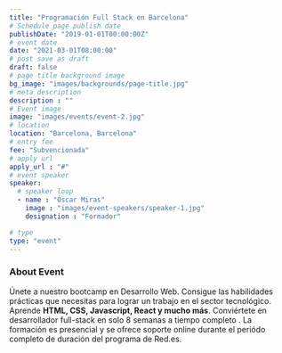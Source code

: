 ```yaml
---
title: "Programación Full Stack en Barcelona"
# Schedule page publish date
publishDate: "2019-01-01T00:00:00Z"
# event date
date: "2021-03-01T08:00:00"
# post save as draft
draft: false
# page title background image
bg_image: "images/backgrounds/page-title.jpg"
# meta description
description : ""
# Event image
image: "images/events/event-2.jpg"
# location
location: "Barcelona, Barcelona"
# entry fee
fee: "Subvencionada"
# apply url
apply_url : "#"
# event speaker
speaker:
  # speaker loop
  - name : "Óscar Miras"
    image : "images/event-speakers/speaker-1.jpg"
    designation : "Formador"

# type
type: "event"
---
```


### About Event

Únete a nuestro bootcamp en Desarrollo Web. Consigue las habilidades prácticas que necesitas para lograr un trabajo en el sector tecnológico. Aprende **HTML, CSS, Javascript, React y mucho más**. Conviértete en desarrollador full-stack en solo 8 semanas a tiempo completo . La formación es presencial y se ofrece soporte online durante el periódo completo de duración del programa de Red.es.